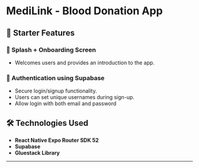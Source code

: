 # MediLink - Blood Donation App

## 🚀 Starter Features

### 🏁 Splash + Onboarding Screen
- Welcomes users and provides an introduction to the app.

### 🔐 Authentication using Supabase
- Secure login/signup functionality.
- Users can set unique usernames during sign-up.
- Allow login with both email and password



## 🛠 Technologies Used
- **React Native Expo Router SDK 52**
- **Supabase**
- **Gluestack Library**

---
